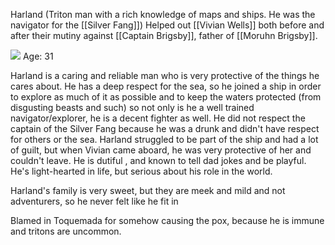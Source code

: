 Harland (Triton man with a rich knowledge of maps and ships. He was the navigator for the [[Silver Fang]]) Helped out [[Vivian Wells]] both before and after their mutiny against [[Captain Brigsby]], father of [[Moruhn Brigsby]]. 

![](https://lh3.googleusercontent.com/ZRNggoM-8kFiOzo2HuyE9duFe7qESK1R9Zdwrsc5QPJp-9sxgK1GQlJg_byRGPOglS7bNcrn1dspC0GbdzhhRzJybBb242HPpCK5fPcBj3qPlREdFeZ-NIJtuaoLIYIvOepgkF3B5-yy1G7biAcBdl0)
Age: 31

Harland is a caring and reliable man who is very protective of the things he cares about. He has a deep respect for the sea, so he joined a ship in order to explore as much of it as possible and to keep the waters protected (from disgusting beasts and such) so not only is he a well trained navigator/explorer, he is a decent fighter as well. He did not respect the captain of the Silver Fang because he was a drunk and didn't have respect for others or the sea. Harland struggled to be part of the ship and had a lot of guilt, but when Vivian came aboard, he was very protective of her and couldn't leave. He is dutiful , and known to tell dad jokes and be playful. He's light-hearted in life, but serious about his role in the world.
  
Harland's family is very sweet, but they are meek and mild and not adventurers, so he never felt like he fit in


Blamed in Toquemada for somehow causing the pox, because he is immune and tritons are uncommon.


